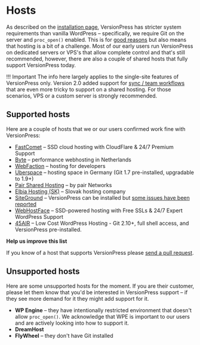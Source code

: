 # Hosts

As described on the [installation page](../getting-started/installation-uninstallation), VersionPress has stricter system requirements than vanilla WordPress – specifically, we require Git on the server and `proc_open()` enabled. This is for [good reasons](../feature-focus/git) but also means that hosting is a bit of a challenge. Most of our early users run VersionPress on dedicated servers or VPS's that allow complete control and that's still recommended, however, there are also a couple of shared hosts that fully support VersionPress today.

!!! Important
    The info here largely applies to the single-site features of VersionPress only. Version 2.0 added support for [sync / team workflows](../sync) that are even more tricky to support on a shared hosting. For those scenarios, VPS or a custom server is strongly recommended.

## Supported hosts

Here are a couple of hosts that we or our users confirmed work fine with VersionPress:

 - [FastComet](http://www.fastcomet.com/) – SSD cloud hosting with CloudFlare & 24/7 Premium Support
 - [Byte](https://www.byte.nl/) – performance webhosting in Netherlands
 - [WebFaction](https://www.webfaction.com/) – hosting for developers
 - [Uberspace](https://uberspace.de/) – hosting space in Germany (Git 1.7 pre-installed, upgradable to 1.9+)
 - [Pair Shared Hosting](https://www.pair.com/hosting/shared/) – by pair Networks
 - [Elbia Hosting (SK)](http://www.elbiahosting.sk/) – Slovak hosting company
 - [SiteGround](https://www.siteground.com/) – VersionPress can be installed but [some issues have been reported](https://github.com/versionpress/support/issues/46)
 - [WebHostFace](https://www.webhostface.com/) – SSD-powered hosting with Free SSLs & 24/7 Expert WordPress Support
 - [45AIR](https://www.45air.com/) – Low Cost WordPress Hosting - Git 2.10+, full shell access, and VersionPress pre-installed.

<div class="note">
  <p><strong>Help us improve this list</strong></p>
  <p>If you know of a host that supports VersionPress please <a href="https://github.com/versionpress/docs/blob/master/content/en/07-integrations/04-hosts.md">send a pull request</a>.</p>
</div>



## Unsupported hosts

Here are some unsupported hosts for the moment. If you are their customer, please let them know that you'd be interested in VersionPress support – if they see more demand for it they might add support for it.

 - **WP Engine** – they have intentionally restricted environment that doesn't allow `proc_open()`. We acknowledge that WPE is important to our users and are actively looking into how to support it.
 - **DreamHost**
 - **FlyWheel** – they don't have Git installed

